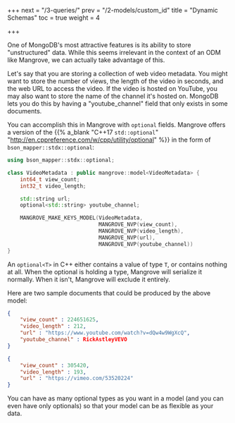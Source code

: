 +++
next = "/3-queries/"
prev = "/2-models/custom_id"
title = "Dynamic Schemas"
toc = true
weight = 4

+++

One of MongoDB's most attractive features is its ability to store "unstructured" data. While this seems irrelevant in the context of an ODM like Mangrove, we can actually take advantage of this.

Let's say that you are storing a collection of web video metadata. You might want to store the number of views, the length of the video in seconds, and the web URL to access the video. If the video is hosted on YouTube, you may also want to store the name of the channel it's hosted on. MongoDB lets you do this by having a "youtube_channel" field that only exists in some documents.

You can accomplish this in Mangrove with `optional` fields. Mangrove offers a version of the {{% a_blank "C++17 `std::optional`" "http://en.cppreference.com/w/cpp/utility/optional" %}} in the form of `bson_mapper::stdx::optional`:

```cpp
using bson_mapper::stdx::optional;

class VideoMetadata : public mangrove::model<VideoMetadata> {
	int64_t view_count;
	int32_t video_length;

	std::string url;
	optional<std::string> youtube_channel;

	MANGROVE_MAKE_KEYS_MODEL(VideoMetadata,
                             MANGROVE_NVP(view_count),
                             MANGROVE_NVP(video_length),
                             MANGROVE_NVP(url),
                             MANGROVE_NVP(youtube_channel))
}
```

An `optional<T>` in C++ either contains a value of type `T`, or contains nothing at all. When the optional is holding a type, Mangrove will serialize it normally. When it isn't, Mangrove will exclude it entirely.

Here are two sample documents that could be produced by the above model:

```json
{
	"view_count" : 224651625,
	"video_length" : 212,
	"url" : "https://www.youtube.com/watch?v=dQw4w9WgXcQ",
	"youtube_channel" : RickAstleyVEVO
}

{
	"view_count" : 305420,
	"video_length" : 193,
	"url" : "https://vimeo.com/53520224"
}
```

You can have as many optional types as you want in a model (and you can even have only optionals) so that your model can be as flexible as your data.